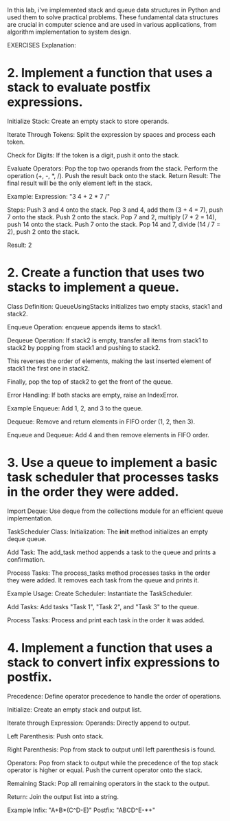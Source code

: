In this lab, i've implemented stack and queue data structures in Python and used them to solve practical problems. These fundamental data structures are crucial in computer science and are used in various applications, from algorithm implementation to system design.

EXERCISES Explanation:

# 2. Implement a function that uses a stack to evaluate postfix expressions.

Initialize Stack: Create an empty stack to store operands.

Iterate Through Tokens: Split the expression by spaces and process each token.

Check for Digits: If the token is a digit, push it onto the stack.

Evaluate Operators:
Pop the top two operands from the stack.
Perform the operation (+, -, *, /).
Push the result back onto the stack.
Return Result: The final result will be the only element left in the stack.

Example:
Expression: "3 4 + 2 * 7 /"

Steps:
Push 3 and 4 onto the stack.
Pop 3 and 4, add them (3 + 4 = 7), push 7 onto the stack.
Push 2 onto the stack.
Pop 7 and 2, multiply (7 * 2 = 14), push 14 onto the stack.
Push 7 onto the stack.
Pop 14 and 7, divide (14 / 7 = 2), push 2 onto the stack.

Result: 2

# 2. Create a function that uses two stacks to implement a queue.

Class Definition: QueueUsingStacks initializes two empty stacks, stack1 and stack2.

Enqueue Operation: enqueue appends items to stack1.

Dequeue Operation:
If stack2 is empty, transfer all items from stack1 to stack2 by popping from stack1 and pushing to stack2.

This reverses the order of elements, making the last inserted element of stack1 the first one in stack2.

Finally, pop the top of stack2 to get the front of the queue.

Error Handling: If both stacks are empty, raise an IndexError.

Example
Enqueue: Add 1, 2, and 3 to the queue.

Dequeue: Remove and return elements in FIFO order (1, 2, then 3).

Enqueue and Dequeue: Add 4 and then remove elements in FIFO order.

# 3. Use a queue to implement a basic task scheduler that processes tasks in the order they were added.

Import Deque: Use deque from the collections module for an efficient queue implementation.

TaskScheduler Class:
Initialization: The __init__ method initializes an empty deque queue.

Add Task: The add_task method appends a task to the queue and prints a confirmation.

Process Tasks: The process_tasks method processes tasks in the order they were added. It removes each task from the queue and prints it.

Example Usage:
Create Scheduler: Instantiate the TaskScheduler.

Add Tasks: Add tasks "Task 1", "Task 2", and "Task 3" to the queue.

Process Tasks: Process and print each task in the order it was added.

# 4. Implement a function that uses a stack to convert infix expressions to postfix.

Precedence: Define operator precedence to handle the order of operations.

Initialize: Create an empty stack and output list.

Iterate through Expression:
Operands: Directly append to output.

Left Parenthesis: Push onto stack.

Right Parenthesis: Pop from stack to output until left parenthesis is found.

Operators: Pop from stack to output while the precedence of the top stack operator is higher or equal. Push the current operator onto the stack.

Remaining Stack: Pop all remaining operators in the stack to the output.

Return: Join the output list into a string.

Example
Infix: "A+B*(C^D-E)"
Postfix: "ABCD^E-*+"
